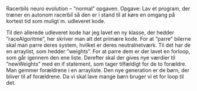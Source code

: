 Racerbils neuro evolution – “normal” opgaven.
Opgave: Lav et program, der træner en autonom racerbil så den er i stand til at køre en omgang på kortest tid som muligt m. udleveret kode.

Til den allerede udleveret kode har jeg lavet en ny klasse, der hedder ”raceAlgoritme”, her skriver man alt det primære kode. 
For at ”parre” bilerne skal man parre deres system, hvilket er deres neutralnetværk. Til det har de en arraylist, som hedder ”weights”. For at parre dem er der lavet en forloop, som går igennem den ene liste. Derefter skal der gives nye værdier til ”newWeights” med en if statement, som tager tilfældigt for de to forældre. Man gemmer forældrene i en arrayliste. Den nye generation er de børn, der bliver til af forældrene. Da vi skal lave mange børn bruger vi et for loop til det.
